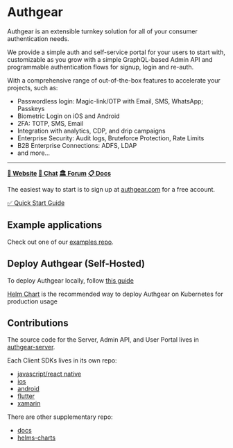 # Authgear

Authgear is an extensible turnkey solution for all of your consumer authentication needs.

We provide a simple auth and self-service portal for your users to start with, customizable as you grow with a simple GraphQL-based Admin API and programmable authentication flows for signup, login and re-auth.

With a comprehensive range of out-of-the-box features to accelerate your projects, such as:
- Passwordless login: Magic-link/OTP with Email, SMS, WhatsApp; Passkeys
- Biometric Login on iOS and Android
- 2FA: TOTP, SMS, Email
- Integration with analytics, CDP, and drip campaigns
- Enterprise Security: Audit logs, Bruteforce Protection, Rate Limits
- B2B Enterprise Connections: ADFS, LDAP
- and more...

---

**[🏡 Website](https://authgear.com) [💬 Chat](https://go.authgear.com/discord) [🏛️ Forum](https://github.com/orgs/authgear/discussions) [📋 Docs](https://docs.authgear.com/)**

The easiest way to start is to sign up at [authgear.com](https://authgear.com) for a free account.

[✅ Quick Start Guide](https://docs.authgear.com/get-started/start-building)

## Example applications

Check out one of our [examples repo](https://github.com/orgs/authgear/repositories?language=&q=example&sort=&type=all).

## Deploy Authgear (Self-Hosted)

To deploy Authgear locally, follow [this guide](https://docs.authgear.com/deploy-on-your-cloud/local)

[Helm Chart](https://docs.authgear.com/deploy-on-your-cloud/helm) is the recommended way to deploy Authgear on Kubernetes for production usage

## Contributions

The source code for the Server, Admin API, and User Portal lives in [authgear-server](https://github.com/authgear/authgear-server).

Each Client SDKs lives in its own repo:
 * [javascript/react native](https://github.com/authgear/authgear-sdk-js)
 * [ios](https://github.com/authgear/authgear-sdk-ios)
 * [android](https://github.com/authgear/authgear-sdk-android)
 * [flutter](https://github.com/authgear/authgear-sdk-flutter)
 * [xamarin](https://github.com/authgear/authgear-sdk-xamarin)

There are other supplementary repo:
 * [docs](https://github.com/authgear/docs)
 * [helms-charts](https://github.com/authgear/helm-charts)
